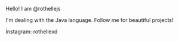 Hello! I am @rothellejs

I'm dealing with the Java language.
Follow me for beautiful projects!

İnstagram: rothellexd
